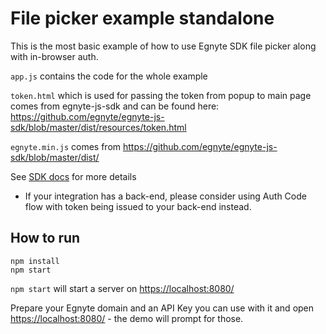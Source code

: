 # File picker example standalone

This is the most basic example of how to use Egnyte SDK file picker along with in-browser auth.

`app.js` contains the code for the whole example

`token.html` which is used for passing the token from popup to main page comes from egnyte-js-sdk and can be found here: https://github.com/egnyte/egnyte-js-sdk/blob/master/dist/resources/token.html

`egnyte.min.js` comes from https://github.com/egnyte/egnyte-js-sdk/blob/master/dist/

See [SDK docs](https://github.com/egnyte/egnyte-js-sdk/) for more details

- If your integration has a back-end, please consider using Auth Code flow with token being issued to your back-end instead.

## How to run

```
npm install
npm start
```

`npm start` will start a server on [https://localhost:8080/](https://localhost:8080/)

Prepare your Egnyte domain and an API Key you can use with it and open [https://localhost:8080/](https://localhost:8080/) - the demo will prompt for those.
